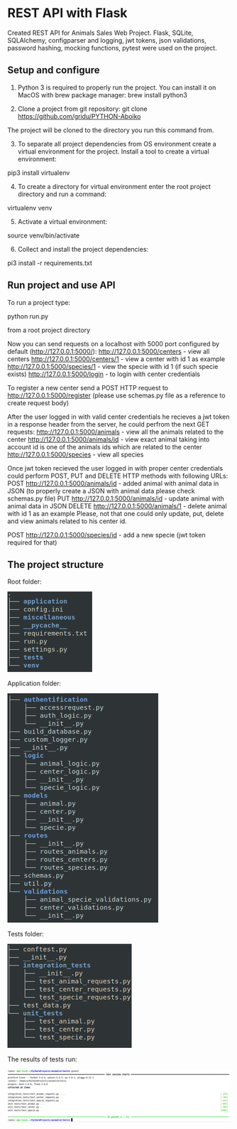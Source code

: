 # REST API with Flask

Created REST API for Animals Sales Web Project.
Flask, SQLite, SQLAlchemy, configparser and logging, jwt tokens, json validations, password hashing,
mocking functions, pytest were used on the project.

## Setup and configure
1) Python 3 is required to properly run the project. You can install it on MacOS with brew package manager:
brew install python3

2) Clone a project from git repository:
git clone https://github.com/gridu/PYTHON-Aboiko

The project will be cloned to the directory you run this command from.

3) To separate all project dependencies from OS environment create a virtual environment for the project.
Install a tool to create a virtual environment:

pip3 install virtualenv

4) To create a directory for virtual environment enter the root project directory and run a command:

virtualenv venv

5) Activate a virtual environment:

source venv/bin/activate

6) Collect and install the project dependencies:

pi3 install -r requirements.txt

## Run project and use API
To run a project type:

python run.py

from a root project directory

Now you can send requests on a localhost with 5000 port configured by default (http://127.0.0.1:5000/):
http://127.0.0.1:5000/centers - view all centers
http://127.0.0.1:5000/centers/1 - view a center with id 1 as example
http://127.0.0.1:5000/species/1 - view the specie with id 1 (if such specie exists)
http://127.0.0.1:5000/login - to login with center credentials

To register a new center send a POST HTTP request to
http://127.0.0.1:5000/register (please use schemas.py file as a reference to create request body)

After the user logged in with valid center credentials he recieves a jwt token in a response header from the server, he could perfrom the next GET requests:
http://127.0.0.1:5000/animals - view all the animals related to the center
http://127.0.0.1:5000/animals/id - view exact animal taking into account id is one of the animals ids which are related to the center
http://127.0.0.1:5000/species - view all species

Once jwt token recieved the user logged in with proper center credentials could perform POST, PUT and DELETE
HTTP methods with following URLs:
POST http://127.0.0.1:5000/animals/id - added animal with animal data in JSON (to properly create a JSON with animal data please check schemas.py file)
PUT http://127.0.0.1:5000/animals/id - update animal with animal data in JSON
DELETE http://127.0.0.1:5000/animals/1 - delete animal with id 1 as an example
Please, not that one could only update, put, delete and view animals related to his center id.

POST http://127.0.0.1:5000/species/id - add a new specie (jwt token required for that)

## The project structure
Root folder:

![alt text](https://github.com/gridu/PYTHON-Aboiko/blob/master/miscellaneous/images/Selection_266.png)

Application folder:

![alt text](https://github.com/gridu/PYTHON-Aboiko/blob/master/miscellaneous/images/app_structure.png)
    
Tests folder:

![alt text](https://github.com/gridu/PYTHON-Aboiko/blob/develop/miscellaneous/images/tests_structure.png)

The results of tests run:

![Pytest results](https://github.com/gridu/PYTHON-Aboiko/blob/develop/miscellaneous/images/test_results.png)
